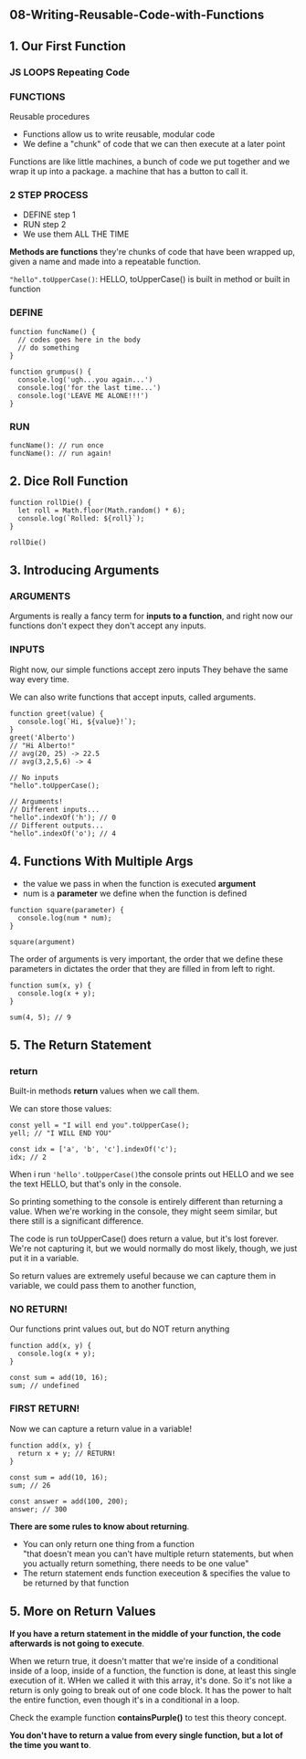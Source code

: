 ## 08-Writing-Reusable-Code-with-Functions

## 1. Our First Function

### JS LOOPS Repeating Code

### FUNCTIONS

Reusable procedures

- Functions allow us to write reusable, modular code
- We define a "chunk" of code that we can then execute at a later point

Functions are like little machines, a bunch of code we put together and we wrap it up into a package. a machine that has a button to call it.

### 2 STEP PROCESS

- DEFINE step 1
- RUN step 2
- We use them ALL THE TIME

**Methods are functions** they're chunks of code that have been wrapped up, given a name and made into a repeatable function.

`"hello".toUpperCase()`: HELLO, toUpperCase() is built in method or built in function

### DEFINE

```
function funcName() {
  // codes goes here in the body
  // do something
}
```

```
function grumpus() {
  console.log('ugh...you again...')
  console.log('for the last time...')
  console.log('LEAVE ME ALONE!!!')
}
```

### RUN

```
funcName(): // run once
funcName(): // run again!
```

## 2. Dice Roll Function

```
function rollDie() {
  let roll = Math.floor(Math.random() * 6);
  console.log(`Rolled: ${roll}`);
}

rollDie()
```

## 3. Introducing Arguments

### ARGUMENTS

Arguments is really a fancy term for **inputs to a function**, and right now our functions don't expect they don't accept any inputs.

### INPUTS

Right now, our simple functions accept zero inputs They behave the same way every time.

We can also write functions that accept inputs, called arguments.

```
function greet(value) {
  console.log(`Hi, ${value}!`);
}
greet('Alberto')
// "Hi Alberto!"
// avg(20, 25) -> 22.5
// avg(3,2,5,6) -> 4
```

```
// No inputs
"hello".toUpperCase();

// Arguments!
// Different inputs...
"hello".indexOf('h'); // 0
// Different outputs...
"hello".indexOf('o'); // 4
```

## 4. Functions With Multiple Args

- the value we pass in when the function is executed **argument**
- num is a **parameter** we define when the function is defined

```
function square(parameter) {
  console.log(num * num);
}

square(argument)
```

The order of arguments is very important, the order that we define these parameters in dictates the order that they are filled in from left to right.

```
function sum(x, y) {
  console.log(x + y);
}

sum(4, 5); // 9
```

## 5. The Return Statement

### return

Built-in methods **return** values when we call them.

We can store those values:

```
const yell = "I will end you".toUpperCase();
yell; // "I WILL END YOU"

const idx = ['a', 'b', 'c'].indexOf('c');
idx; // 2
```

When i run `'hello'.toUpperCase()`the console prints out HELLO and we see the text HELLO, but that's only in the console.

So printing something to the console is entirely different than returning a value. When we're working in the console, they might seem similar, but there still is a significant difference.

The code is run toUpperCase() does return a value, but it's lost forever. We're not capturing it, but we would normally do most likely, though, we just put it in a variable.

So return values are extremely useful because we can capture them in variable, we could pass them to another function,

### NO RETURN!

Our functions print values out, but do NOT return anything

```
function add(x, y) {
  console.log(x + y);
}

const sum = add(10, 16);
sum; // undefined
```

### FIRST RETURN!

Now we can capture a return value in a variable!

```
function add(x, y) {
  return x + y; // RETURN!
}

const sum = add(10, 16);
sum; // 26

const answer = add(100, 200);
answer; // 300
```

**There are some rules to know about returning**.

- You can only return one thing from a function  
  "that doesn't mean you can't have multiple return statements, but when you actually return something, there needs to be one value"
- The return statement ends function execeution & specifies the value to be returned by that function

## 5. More on Return Values
**If you have a return statement in the middle of your function, the code afterwards is not going to execute**.

When we return true, it doesn't matter that we're inside of a conditional inside of a loop, inside of a function, the function is done, at least this single execution of it. WHen we called it with this array, it's done. So it's not like a return is only going to break out of one code block. It has the power to halt the entire function, even though it's in a conditional in a loop.

Check the example function **containsPurple()** to test this theory concept.

**You don't have to return a value from  every single function, but a lot of the time you want to**.